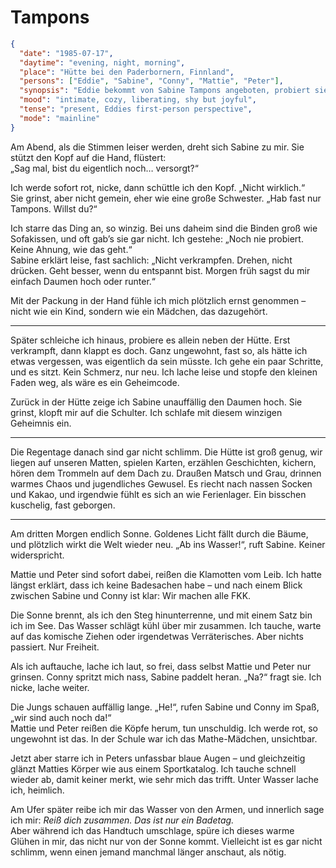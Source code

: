 # Tampons

```json
{
  "date": "1985-07-17",
  "daytime": "evening, night, morning",
  "place": "Hütte bei den Paderbornern, Finnland",
  "persons": ["Eddie", "Sabine", "Conny", "Mattie", "Peter"],
  "synopsis": "Eddie bekommt von Sabine Tampons angeboten, probiert sie zum ersten Mal aus und entdeckt am sonnigen Morgen nach Regentagen beim gemeinsamen Baden im See eine neue Freiheit. Die Jungs Mattie und Peter zeigen auffälliges Interesse, was Eddie verlegen macht, aber insgeheim freut sie sich.",
  "mood": "intimate, cozy, liberating, shy but joyful",
  "tense": "present, Eddies first-person perspective",
  "mode": "mainline"
}
```

Am Abend, als die Stimmen leiser werden, dreht sich Sabine zu mir. Sie stützt den Kopf auf die Hand, flüstert:  
„Sag mal, bist du eigentlich noch… versorgt?“  

Ich werde sofort rot, nicke, dann schüttle ich den Kopf. „Nicht wirklich.“  
Sie grinst, aber nicht gemein, eher wie eine große Schwester. „Hab fast nur Tampons. Willst du?“  

Ich starre das Ding an, so winzig. Bei uns daheim sind die Binden groß wie Sofakissen, und oft gab’s sie gar nicht. Ich gestehe: „Noch nie probiert. Keine Ahnung, wie das geht.“  
Sabine erklärt leise, fast sachlich: „Nicht verkrampfen. Drehen, nicht drücken. Geht besser, wenn du entspannt bist. Morgen früh sagst du mir einfach Daumen hoch oder runter.“  

Mit der Packung in der Hand fühle ich mich plötzlich ernst genommen – nicht wie ein Kind, sondern wie ein Mädchen, das dazugehört.  

---

Später schleiche ich hinaus, probiere es allein neben der Hütte. Erst verkrampft, dann klappt es doch. Ganz ungewohnt, fast so, als hätte ich etwas vergessen, was eigentlich da sein müsste. Ich gehe ein paar Schritte, und es sitzt. Kein Schmerz, nur neu. Ich lache leise und stopfe den kleinen Faden weg, als wäre es ein Geheimcode.  

Zurück in der Hütte zeige ich Sabine unauffällig den Daumen hoch. Sie grinst, klopft mir auf die Schulter. Ich schlafe mit diesem winzigen Geheimnis ein.  

---

Die Regentage danach sind gar nicht schlimm. Die Hütte ist groß genug, wir liegen auf unseren Matten, spielen Karten, erzählen Geschichten, kichern, hören dem Trommeln auf dem Dach zu. Draußen Matsch und Grau, drinnen warmes Chaos und jugendliches Gewusel. Es riecht nach nassen Socken und Kakao, und irgendwie fühlt es sich an wie Ferienlager. Ein bisschen kuschelig, fast geborgen.  

---

Am dritten Morgen endlich Sonne. Goldenes Licht fällt durch die Bäume, und plötzlich wirkt die Welt wieder neu. „Ab ins Wasser!“, ruft Sabine. Keiner widerspricht.  

Mattie und Peter sind sofort dabei, reißen die Klamotten vom Leib. Ich hatte längst erklärt, dass ich keine Badesachen habe – und nach einem Blick zwischen Sabine und Conny ist klar: Wir machen alle FKK.  

Die Sonne brennt, als ich den Steg hinunterrenne, und mit einem Satz bin ich im See. Das Wasser schlägt kühl über mir zusammen. Ich tauche, warte auf das komische Ziehen oder irgendetwas Verräterisches. Aber nichts passiert. Nur Freiheit.  

Als ich auftauche, lache ich laut, so frei, dass selbst Mattie und Peter nur grinsen. Conny spritzt mich nass, Sabine paddelt heran. „Na?“ fragt sie. Ich nicke, lache weiter.  

Die Jungs schauen auffällig lange. „He!“, rufen Sabine und Conny im Spaß, „wir sind auch noch da!“  
Mattie und Peter reißen die Köpfe herum, tun unschuldig. Ich werde rot, so ungewohnt ist das. In der Schule war ich das Mathe-Mädchen, unsichtbar.  

Jetzt aber starre ich in Peters unfassbar blaue Augen – und gleichzeitig glänzt Matties Körper wie aus einem Sportkatalog. Ich tauche schnell wieder ab, damit keiner merkt, wie sehr mich das trifft. Unter Wasser lache ich, heimlich.  

Am Ufer später reibe ich mir das Wasser von den Armen, und innerlich sage ich mir: *Reiß dich zusammen. Das ist nur ein Badetag.*  
Aber während ich das Handtuch umschlage, spüre ich dieses warme Glühen in mir, das nicht nur von der Sonne kommt. Vielleicht ist es gar nicht schlimm, wenn einen jemand manchmal länger anschaut, als nötig.  
